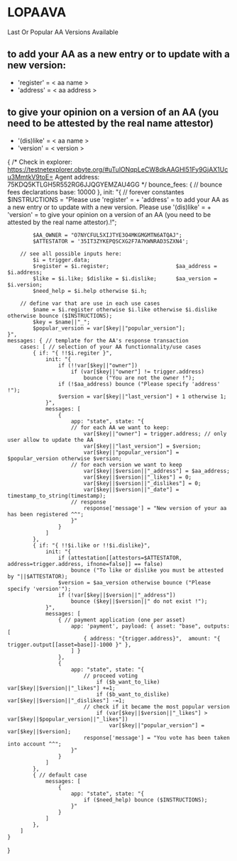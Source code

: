 # LOPAAVA
Last Or Popular AA Versions Available

## to add your AA as a new entry or to update with a new version:
* 'register' = < aa name >
* 'address' = < aa address >
  
## to give your opinion on a version of an AA (you need to be attested by the real name attestor)
* '(dis)like' = < aa name >
* 'version' = < version >
  

{ 
	/*
	Check in explorer: https://testnetexplorer.obyte.org/#uTulONqpLeCW8dkAAGHl51Fy9GjAX1Ucu3MmtkV9toE=
    Agent address: 75KDQ5KTLGH5R552RG6JJQGYEMZAU4GG
	*/
	bounce_fees: { // bounce fees declarations
		base: 10000 
	},
	init: "{ 
		// forever constantes
			$INSTRUCTIONS = "Please use 'register' = <aa name> + 'address' = <aa address> to add your AA as a new entry or to update with a new version. Please use '(dis)like' = <aa name> + 'version' = <version> to give your opinion on a version of an AA (you need to be attested by the real name attestor).!";

			$AA_OWNER = "O7NYCFUL5XIJTYE3O4MKGMGMTN6ATQAJ";
			$ATTESTATOR = '35IT3ZYKEPQSCXG2F7A7KWNRAD3SZXN4';
			
		// see all possible inputs here:
			$i = trigger.data;
			$register = $i.register;                     $aa_address = $i.address;
			$like = $i.like; $dislike = $i.dislike;      $aa_version = $i.version;
			$need_help = $i.help otherwise $i.h;
			
		// define var that are use in each use cases
			$name = $i.register otherwise $i.like otherwise $i.dislike otherwise bounce ($INSTRUCTIONS);
			$key = $name||"_";
			$popular_version = var[$key||"popular_version"];
	}",
	messages: { // template for the AA's response transaction
		cases: [ // selection of your AA functionnality/use cases
			{ if: "{ !!$i.regiter }",
				init: "{ 
					if (!!var[$key||"owner"])
						if (var[$key||"owner"] != trigger.address)
							bounce ("You are not the owner !");
					if (!$aa_address) bounce ("Please specify 'address' !");		
					$version = var[$key||"last_version"] + 1 otherwise 1;
				}",
				messages: [
					{ 
						app: "state", state: "{
						// for each AA we want to keep:
							var[$key||"owner"] = trigger.address; // only user allow to update the AA
							var[$key||"last_version"] = $version; 
							var[$key||"popular_version"] = $popular_version otherwise $version;
						// for each version we want to keep
							var[$key||$version||"_address"] = $aa_address;
							var[$key||$version||"_likes"] = 0;
							var[$key||$version||"_dislikes"] = 0;
							var[$key||$version||"_date"] = timestamp_to_string(timestamp);
						// response
							response['message'] = "New version of your aa has been registered ^^";
						}"
					}
				]
			},
			{ if: "{ !!$i.like or !!$i.dislike}",
				init: "{ 
					if (attestation[[attestors=$ATTESTATOR, address=trigger.address, ifnone=false]] == false)
						bounce ("To like or dislike you must be attested by "||$ATTESTATOR);
					$version = $aa_version otherwise bounce ("Please specify 'version'");
					if (!var[$key||$version||"_address"])
						bounce ($key||$version||" do not exist !");
				}",
				messages: [
					{ // payment application (one per asset)
						app: 'payment', payload: { asset: "base", outputs: [     
							{ address: "{trigger.address}",  amount: "{ trigger.output[[asset=base]]-1000 }" },
						] }
					},
					{ 
						app: "state", state: "{
							// proceed voting
								if ($b_want_to_like) var[$key||$version||"_likes"] +=1;
								if ($b_want_to_dislike) var[$key||$version||"_dislikes"] -=1;
							// check if it became the most popular version
								if (var[$key||$version||"_likes"] > var[$key||$popular_version||"_likes"])
									var[$key||"popular_version"] = var[$key||$version];
							response['message'] = "You vote has been taken into account ^^";
						}"
					}
				]
			},
			{ // default case
				messages: [
					{ 
						app: "state", state: "{
							if ($need_help) bounce ($INSTRUCTIONS);
						}"
					}
				]
			},
		]
	}
}
